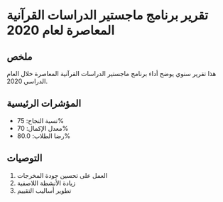 # تقرير برنامج ماجستير الدراسات القرآنية المعاصرة لعام 2020

## ملخص

هذا تقرير سنوي يوضح أداء برنامج ماجستير الدراسات القرآنية المعاصرة خلال العام الدراسي 2020.

## المؤشرات الرئيسية

- نسبة النجاح: 75%
- معدل الإكمال: 70%
- رضا الطلاب: 80.0%

## التوصيات

1. العمل على تحسين جودة المخرجات
2. زيادة الأنشطة اللاصفية
3. تطوير أساليب التقييم
